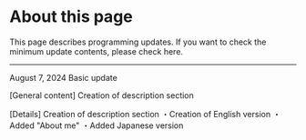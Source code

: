 # About this page
This page describes programming updates.
If you want to check the minimum update contents, please check here.

----
August 7, 2024
Basic update

[General content]
Creation of description section

[Details]
Creation of description section
・Creation of English version
・Added "About me"
・Added Japanese version

